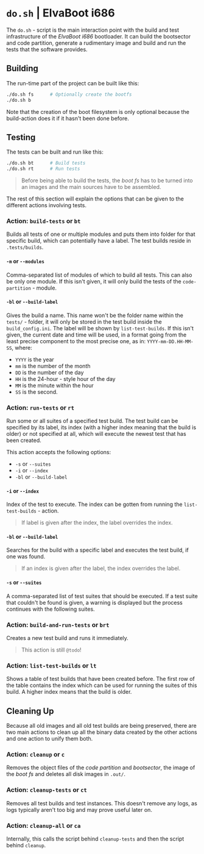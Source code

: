 # `do.sh` | ElvaBoot i686

The `do.sh` - script is the main interaction point with the build and
test infrastructure of the  *ElvaBoot i686*  bootloader. It can build
the bootsector and  code partition, generate a  rudimentary image and
build and run the tests that the software provides.



## Building

The run-time part of the project can be built like this:

```sh
./do.sh fs      # Optionally create the bootfs
./do.sh b
```

Note that the creation of the boot filesystem is only optional because
the build-action does it if it hasn't been done before.



## Testing

The tests can be built and run like this:

```sh
./do.sh bt      # Build tests
./do.sh rt      # Run tests
```

> Before being able to build the tests, the *boot fs* has to be turned
> into an images and the main sources have to be assembled.

The rest of this section will explain the options that can be given to
the different actions involving tests.

### Action: `build-tests` or `bt`

Builds all tests of one or  multiple modules and puts them into folder
for that specific build, which can potentially have a label. The test
builds reside in `.tests/builds`.

####  `-m` or `--modules`

Comma-separated list of modules  of which to build all tests. This can
also be only one  module. If this isn't given, it  will only build the
tests of the `code-partition` - module.

#### `-bl` or `--build-label`

Gives the build a name. This name  won't be the folder name within the
`tests/` - folder, it will only be stored in the test build inside the
`build_config.ini`. The label will  be shown by `list-test-builds`. If
this isn't given, the current date  and time will be used, in a format
going from the least precise component to the most precise one, as in:
`YYYY-mm-DD.HH-MM-SS`, where:

-  `YYYY` is the year
- `mm` is the number of the month
- `DD` is the number of the day
- `HH` is the 24-hour - style hour of the day
- `MM` is the minute within the hour
- `SS` is the second.

### Action: `run-tests` or `rt`

Run some or all  suites of a specified test build. The  test build can
be specified by its label, its index (with a higher index meaning that
the build is  older) or not  specified at all, which  will execute the
newest test that has been created.

This action accepts the following options:

- `-s` or `--suites`
- `-i` or `--index`
- `-bl` or `--build-label`

#### `-i` or `--index`

Index of the test to execute. The index can be gotten from running the
`list-test-builds` - action.

> If label is given after the index, the label overrides the index.

#### `-bl` or `--build-label`

Searches for  the build with  a specific label  and executes  the test
build, if one was found.

> If an index is given after the label, the index overrides the label.

#### `-s` or `--suites`

A comma-separated  list of test suites  that should be  executed. If a
test suite that couldn't be found is given, a warning is displayed but
the process continues with the following suites.

### Action: `build-and-run-tests` or `brt`

Creates a new test build and runs it immediately.

> This action is still `@todo`!

### Action: `list-test-builds` or `lt`

Shows a table of test builds that have  been created before. The first
row of the table contains the  index which can be used for running the
suites of this build. A higher index means that the build is older. 



## Cleaning Up

Because all old  images and all  old test builds are  being preserved,
there are two main actions to clean up all the binary data created by
the other actions and one action to unify them both.

### Action: `cleanup` or `c`

Removes the object files of the *code partition* and *bootsector*, the
image of the *boot fs* and deletes all disk images in `.out/`.

### Action: `cleanup-tests` or `ct`

Removes all  test builds and test  instances. This doesn't  remove any
logs, as logs typically  aren't too big and may prove useful later on.

### Action: `cleanup-all` or `ca`

Internally, this calls the  script behind `cleanup-tests` and then the
script behind `cleanup`.

